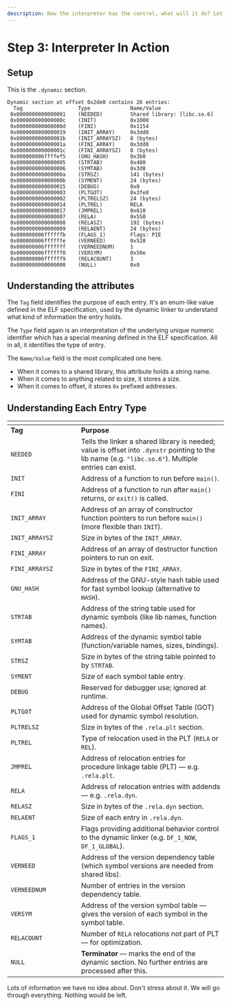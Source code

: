 ```yaml
---
description: Now the interpreter has the control, what will it do? Let's find out.
---
```


# Step 3: Interpreter In Action

## Setup

This is the `.dynamic` section.

```
Dynamic section at offset 0x2de0 contains 26 entries:
  Tag                  Type             Name/Value
 0x0000000000000001    (NEEDED)         Shared library: [libc.so.6]
 0x000000000000000c    (INIT)           0x1000
 0x000000000000000d    (FINI)           0x1154
 0x0000000000000019    (INIT_ARRAY)     0x3dd0
 0x000000000000001b    (INIT_ARRAYSZ)   8 (bytes)
 0x000000000000001a    (FINI_ARRAY)     0x3dd8
 0x000000000000001c    (FINI_ARRAYSZ)   8 (bytes)
 0x000000006ffffef5    (GNU_HASH)       0x3b0
 0x0000000000000005    (STRTAB)         0x480
 0x0000000000000006    (SYMTAB)         0x3d8
 0x000000000000000a    (STRSZ)          141 (bytes)
 0x000000000000000b    (SYMENT)         24 (bytes)
 0x0000000000000015    (DEBUG)          0x0
 0x0000000000000003    (PLTGOT)         0x3fe8
 0x0000000000000002    (PLTRELSZ)       24 (bytes)
 0x0000000000000014    (PLTREL)         RELA
 0x0000000000000017    (JMPREL)         0x610
 0x0000000000000007    (RELA)           0x550
 0x0000000000000008    (RELASZ)         192 (bytes)
 0x0000000000000009    (RELAENT)        24 (bytes)
 0x000000006ffffffb    (FLAGS_1)        Flags: PIE
 0x000000006ffffffe    (VERNEED)        0x520
 0x000000006fffffff    (VERNEEDNUM)     1
 0x000000006ffffff0    (VERSYM)         0x50e
 0x000000006ffffff9    (RELACOUNT)      3
 0x0000000000000000    (NULL)           0x0
```

## Understanding the attributes

The `Tag` field identifies the purpose of each entry. It's an enum-like value defined in the ELF specification, used by the dynamic linker to understand what kind of information the entry holds.

The `Type` field again is an interpretation of the underlying unique numeric identifier which has a special meaning defined in the ELF specification. All in all, it identifies the type of entry.

The `Name/Value` field is the most complicated one here.

* When it comes to a shared library, this attribute holds a string name.
* When it comes to anything related to size, it stores a size.
* When it comes to offset, it stores `0x` prefixed addresses.

## Understanding Each Entry Type

<table data-header-hidden><thead><tr><th width="148"></th><th></th></tr></thead><tbody><tr><td><strong>Tag</strong></td><td><strong>Purpose</strong></td></tr><tr><td><code>NEEDED</code></td><td>Tells the linker a shared library is needed; value is offset into <code>.dynstr</code> pointing to the lib name (e.g. <code>"libc.so.6"</code>). Multiple entries can exist.</td></tr><tr><td><code>INIT</code></td><td>Address of a function to run before <code>main()</code>.</td></tr><tr><td><code>FINI</code></td><td>Address of a function to run after <code>main()</code> returns, or <code>exit()</code> is called.</td></tr><tr><td><code>INIT_ARRAY</code></td><td>Address of an array of constructor function pointers to run before <code>main()</code> (more flexible than <code>INIT</code>).</td></tr><tr><td><code>INIT_ARRAYSZ</code></td><td>Size in bytes of the <code>INIT_ARRAY</code>.</td></tr><tr><td><code>FINI_ARRAY</code></td><td>Address of an array of destructor function pointers to run on exit.</td></tr><tr><td><code>FINI_ARRAYSZ</code></td><td>Size in bytes of the <code>FINI_ARRAY</code>.</td></tr><tr><td><code>GNU_HASH</code></td><td>Address of the GNU-style hash table used for fast symbol lookup (alternative to <code>HASH</code>).</td></tr><tr><td><code>STRTAB</code></td><td>Address of the string table used for dynamic symbols (like lib names, function names).</td></tr><tr><td><code>SYMTAB</code></td><td>Address of the dynamic symbol table (function/variable names, sizes, bindings).</td></tr><tr><td><code>STRSZ</code></td><td>Size in bytes of the string table pointed to by <code>STRTAB</code>.</td></tr><tr><td><code>SYMENT</code></td><td>Size of each symbol table entry.</td></tr><tr><td><code>DEBUG</code></td><td>Reserved for debugger use; ignored at runtime.</td></tr><tr><td><code>PLTGOT</code></td><td>Address of the Global Offset Table (GOT) used for dynamic symbol resolution.</td></tr><tr><td><code>PLTRELSZ</code></td><td>Size in bytes of the <code>.rela.plt</code> section.</td></tr><tr><td><code>PLTREL</code></td><td>Type of relocation used in the PLT (<code>RELA</code> or <code>REL</code>).</td></tr><tr><td><code>JMPREL</code></td><td>Address of relocation entries for procedure linkage table (PLT) — e.g. <code>.rela.plt</code>.</td></tr><tr><td><code>RELA</code></td><td>Address of relocation entries with addends — e.g. <code>.rela.dyn</code>.</td></tr><tr><td><code>RELASZ</code></td><td>Size in bytes of the <code>.rela.dyn</code> section.</td></tr><tr><td><code>RELAENT</code></td><td>Size of each entry in <code>.rela.dyn</code>.</td></tr><tr><td><code>FLAGS_1</code></td><td>Flags providing additional behavior control to the dynamic linker (e.g. <code>DF_1_NOW</code>, <code>DF_1_GLOBAL</code>).</td></tr><tr><td><code>VERNEED</code></td><td>Address of the version dependency table (which symbol versions are needed from shared libs).</td></tr><tr><td><code>VERNEEDNUM</code></td><td>Number of entries in the version dependency table.</td></tr><tr><td><code>VERSYM</code></td><td>Address of the version symbol table — gives the version of each symbol in the symbol table.</td></tr><tr><td><code>RELACOUNT</code></td><td>Number of <code>RELA</code> relocations not part of PLT — for optimization.</td></tr><tr><td><code>NULL</code></td><td><strong>Terminator</strong> — marks the end of the dynamic section. No further entries are processed after this.</td></tr></tbody></table>

Lots of information we have no idea about. Don't stress about it. We will go through everything. Nothing would be left.



















